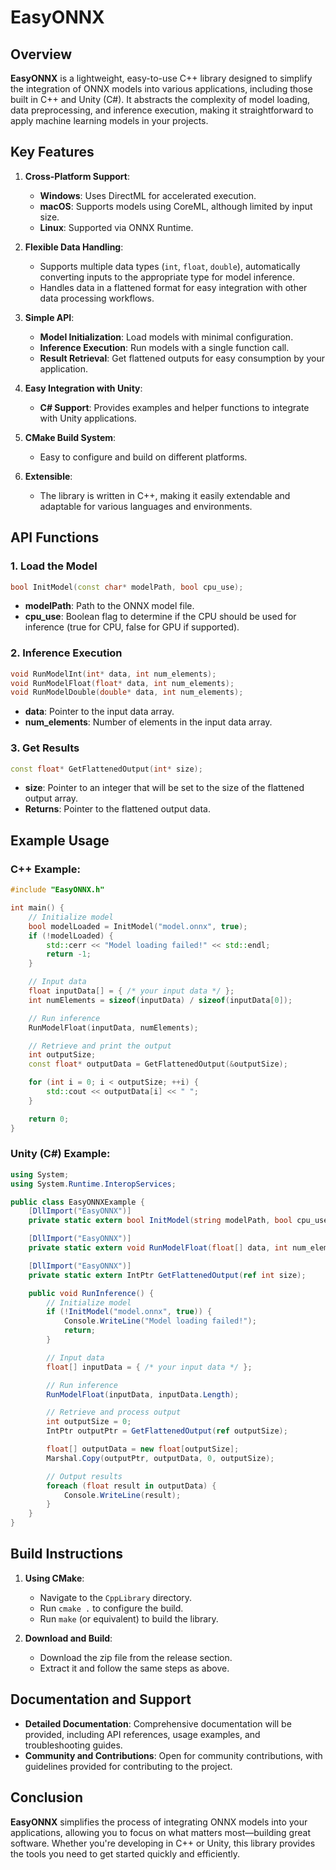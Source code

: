 
# EasyONNX

## Overview
**EasyONNX** is a lightweight, easy-to-use C++ library designed to simplify the integration of ONNX models into various applications, including those built in C++ and Unity (C#). It abstracts the complexity of model loading, data preprocessing, and inference execution, making it straightforward to apply machine learning models in your projects.

## Key Features

1. **Cross-Platform Support**:  
   - **Windows**: Uses DirectML for accelerated execution.
   - **macOS**: Supports models using CoreML, although limited by input size.
   - **Linux**: Supported via ONNX Runtime.

2. **Flexible Data Handling**:  
   - Supports multiple data types (`int`, `float`, `double`), automatically converting inputs to the appropriate type for model inference.
   - Handles data in a flattened format for easy integration with other data processing workflows.

3. **Simple API**:
   - **Model Initialization**: Load models with minimal configuration.
   - **Inference Execution**: Run models with a single function call.
   - **Result Retrieval**: Get flattened outputs for easy consumption by your application.

4. **Easy Integration with Unity**:
   - **C# Support**: Provides examples and helper functions to integrate with Unity applications.

5. **CMake Build System**: 
   - Easy to configure and build on different platforms.

6. **Extensible**:  
   - The library is written in C++, making it easily extendable and adaptable for various languages and environments.

## API Functions

### 1. Load the Model
```cpp
bool InitModel(const char* modelPath, bool cpu_use);
```
- **modelPath**: Path to the ONNX model file.
- **cpu_use**: Boolean flag to determine if the CPU should be used for inference (true for CPU, false for GPU if supported).

### 2. Inference Execution
```cpp
void RunModelInt(int* data, int num_elements);
void RunModelFloat(float* data, int num_elements);
void RunModelDouble(double* data, int num_elements);
```
- **data**: Pointer to the input data array.
- **num_elements**: Number of elements in the input data array.

### 3. Get Results
```cpp
const float* GetFlattenedOutput(int* size);
```
- **size**: Pointer to an integer that will be set to the size of the flattened output array.
- **Returns**: Pointer to the flattened output data.

## Example Usage

### C++ Example:
```cpp
#include "EasyONNX.h"

int main() {
    // Initialize model
    bool modelLoaded = InitModel("model.onnx", true);
    if (!modelLoaded) {
        std::cerr << "Model loading failed!" << std::endl;
        return -1;
    }

    // Input data
    float inputData[] = { /* your input data */ };
    int numElements = sizeof(inputData) / sizeof(inputData[0]);

    // Run inference
    RunModelFloat(inputData, numElements);

    // Retrieve and print the output
    int outputSize;
    const float* outputData = GetFlattenedOutput(&outputSize);

    for (int i = 0; i < outputSize; ++i) {
        std::cout << outputData[i] << " ";
    }

    return 0;
}
```

### Unity (C#) Example:
```csharp
using System;
using System.Runtime.InteropServices;

public class EasyONNXExample {
    [DllImport("EasyONNX")]
    private static extern bool InitModel(string modelPath, bool cpu_use);

    [DllImport("EasyONNX")]
    private static extern void RunModelFloat(float[] data, int num_elements);

    [DllImport("EasyONNX")]
    private static extern IntPtr GetFlattenedOutput(ref int size);

    public void RunInference() {
        // Initialize model
        if (!InitModel("model.onnx", true)) {
            Console.WriteLine("Model loading failed!");
            return;
        }

        // Input data
        float[] inputData = { /* your input data */ };

        // Run inference
        RunModelFloat(inputData, inputData.Length);

        // Retrieve and process output
        int outputSize = 0;
        IntPtr outputPtr = GetFlattenedOutput(ref outputSize);

        float[] outputData = new float[outputSize];
        Marshal.Copy(outputPtr, outputData, 0, outputSize);

        // Output results
        foreach (float result in outputData) {
            Console.WriteLine(result);
        }
    }
}
```

## Build Instructions

1. **Using CMake**:
   - Navigate to the `CppLibrary` directory.
   - Run `cmake .` to configure the build.
   - Run `make` (or equivalent) to build the library.

2. **Download and Build**:
   - Download the zip file from the release section.
   - Extract it and follow the same steps as above.

## Documentation and Support
- **Detailed Documentation**: Comprehensive documentation will be provided, including API references, usage examples, and troubleshooting guides.
- **Community and Contributions**: Open for community contributions, with guidelines provided for contributing to the project.

## Conclusion
**EasyONNX** simplifies the process of integrating ONNX models into your applications, allowing you to focus on what matters most—building great software. Whether you're developing in C++ or Unity, this library provides the tools you need to get started quickly and efficiently.
